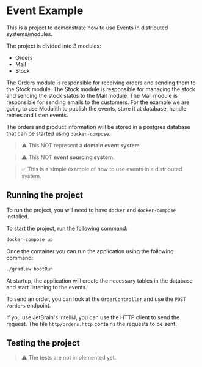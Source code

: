 # Event Example

This is a project to demonstrate how to use Events in distributed systems/modules.

The project is divided into 3 modules:
- Orders
- Mail
- Stock

The Orders module is responsible for receiving orders and sending them to the Stock module. The Stock module is responsible for managing the stock and sending the stock status to the Mail module. The Mail module is responsible for sending emails to the customers.
For the example we are going to use Modulith to publish the events, store it at database, handle retries and listen events.

The orders and product information will be stored in a postgres database that can be started using `docker-compose`.

> ⚠️ This NOT represent a **domain event system**.

> ⚠️ This NOT **event sourcing system**.

> ✅ This is a simple example of how to use events in a distributed system.

## Running the project

To run the project, you will need to have `docker` and `docker-compose` installed.

To start the project, run the following command:

```bash
docker-compose up
```

Once the container you can run the application using the following command:

```bash
./gradlew bootRun
```

At startup, the application will create the necessary tables in the database and start listening to the events.

To send an order, you can look at the `OrderController` and use the `POST /orders` endpoint.

If you use JetBrain's IntelliJ, you can use the HTTP client to send the request. The file `http/orders.http` contains the requests to be sent.

## Testing the project

> ⚠️ The tests are not implemented yet.